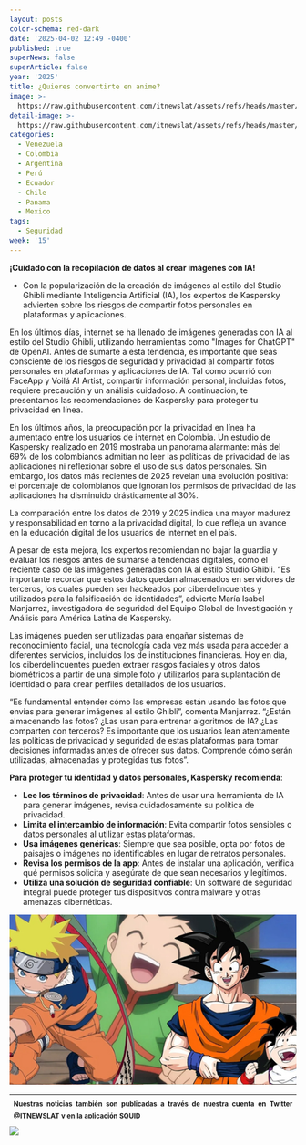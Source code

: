 ```yaml
---
layout: posts
color-schema: red-dark
date: '2025-04-02 12:49 -0400'
published: true
superNews: false
superArticle: false
year: '2025'
title: ¿Quieres convertirte en anime?
image: >-
  https://raw.githubusercontent.com/itnewslat/assets/refs/heads/master/img/540x320/Anime-p.jpg
detail-image: >-
  https://raw.githubusercontent.com/itnewslat/assets/refs/heads/master/img/1024x680/Anime-g.jpg
categories:
  - Venezuela
  - Colombia
  - Argentina
  - Perú
  - Ecuador
  - Chile
  - Panama
  - Mexico
tags:
  - Seguridad
week: '15'
---
```

**¡Cuidado con la recopilación de datos al crear imágenes con IA!**
 
- Con la popularización de la creación de imágenes al estilo del Studio Ghibli mediante Inteligencia Artificial (IA), los expertos de Kaspersky advierten sobre los riesgos de compartir fotos personales en plataformas y aplicaciones.
 
En los últimos días, internet se ha llenado de imágenes generadas con IA al estilo del Studio Ghibli, utilizando herramientas como "Images for ChatGPT" de OpenAI. Antes de sumarte a esta tendencia, es importante que seas consciente de los riesgos de seguridad y privacidad al compartir fotos personales en plataformas y aplicaciones de IA. Tal como ocurrió con FaceApp y Voilá AI Artist, compartir información personal, incluidas fotos, requiere precaución y un análisis cuidadoso. A continuación, te presentamos las recomendaciones de Kaspersky para proteger tu privacidad en línea.
 
En los últimos años, la preocupación por la privacidad en línea ha aumentado entre los usuarios de internet en Colombia. Un estudio de Kaspersky realizado en 2019 mostraba un panorama alarmante: más del 69% de los colombianos admitían no leer las políticas de privacidad de las aplicaciones ni reflexionar sobre el uso de sus datos personales. Sin embargo, los datos más recientes de 2025 revelan una evolución positiva: el porcentaje de colombianos que ignoran los permisos de privacidad de las aplicaciones ha disminuido drásticamente al 30%.
 
La comparación entre los datos de 2019 y 2025 indica una mayor madurez y responsabilidad en torno a la privacidad digital, lo que refleja un avance en la educación digital de los usuarios de internet en el país.
 
A pesar de esta mejora, los expertos recomiendan no bajar la guardia y evaluar los riesgos antes de sumarse a tendencias digitales, como el reciente caso de las imágenes generadas con IA al estilo Studio Ghibli. “Es importante recordar que estos datos quedan almacenados en servidores de terceros, los cuales pueden ser hackeados por ciberdelincuentes y utilizados para la falsificación de identidades”, advierte María Isabel Manjarrez, investigadora de seguridad del Equipo Global de Investigación y Análisis para América Latina de Kaspersky.
 
Las imágenes pueden ser utilizadas para engañar sistemas de reconocimiento facial, una tecnología cada vez más usada para acceder a diferentes servicios, incluidos los de instituciones financieras. Hoy en día, los ciberdelincuentes pueden extraer rasgos faciales y otros datos biométricos a partir de una simple foto y utilizarlos para suplantación de identidad o para crear perfiles detallados de los usuarios. 
 
“Es fundamental entender cómo las empresas están usando las fotos que envías para generar imágenes al estilo Ghibli”, comenta Manjarrez. “¿Están almacenando las fotos? ¿Las usan para entrenar algoritmos de IA? ¿Las comparten con terceros? Es importante que los usuarios lean atentamente las políticas de privacidad y seguridad de estas plataformas para tomar decisiones informadas antes de ofrecer sus datos. Comprende cómo serán utilizadas, almacenadas y protegidas tus fotos”.
 
**Para proteger tu identidad y datos personales, Kaspersky recomienda**: 
 
- **Lee los términos de privacidad**: Antes de usar una herramienta de IA para generar imágenes, revisa cuidadosamente su política de privacidad. 
- **Limita el intercambio de información**: Evita compartir fotos sensibles o datos personales al utilizar estas plataformas. 
- **Usa imágenes genéricas**: Siempre que sea posible, opta por fotos de paisajes o imágenes no identificables en lugar de retratos personales.
- **Revisa los permisos de la app**: Antes de instalar una aplicación, verifica qué permisos solicita y asegúrate de que sean necesarios y legítimos.
- **Utiliza una solución de seguridad confiable**: Un software de seguridad integral puede proteger tus dispositivos contra malware y otras amenazas cibernéticas.

![](https://raw.githubusercontent.com/itnewslat/assets/refs/heads/master/img/540x320/Anime-p.jpg)

<table style="height: 42px;" width="569">
<tbody>
<tr>
<td style="text-align: justify;"><sub><strong>Nuestras noticias también son publicadas a través de nuestra cuenta en Twitter <a href="https://twitter.com/itnewslat?lang=es">@ITNEWSLAT</a> y en la aplicación <a href="https://squidapp.co/en/">SQUID</a></strong></sub></td>
</tr>
</tbody>
</table>

<img src="https://tracker.metricool.com/c3po.jpg?hash=56f88a41e39ab42c063cc51676587a04"/>
